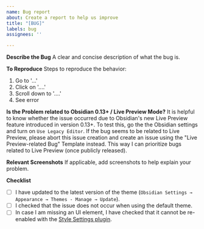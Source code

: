 ```yaml
---
name: Bug report
about: Create a report to help us improve
title: "[BUG]"
labels: bug
assignees: ''

---
```


**Describe the Bug**
A clear and concise description of what the bug is.

**To Reproduce**
Steps to reproduce the behavior:
1. Go to '...'
2. Click on '....'
3. Scroll down to '....'
4. See error

**Is the Problem related to Obsidian 0.13+ / Live Preview Mode?**
It is helpful to know whether the issue occurred due to Obsidian's new Live Preview feature introduced in version 0.13+. To test this, go the the Obsidian settings and turn on `Use Legacy Editor`. If the bug seems to be related to Live Preview, please abort this issue creation and create an issue using the "Live Preview-related Bug" Template instead. This way I can prioritize bugs related to Live Preview (once publicly released).

**Relevant Screenshots**
If applicable, add screenshots to help explain your problem.

**Checklist**
- [ ] I have updated to the latest version of the theme (`Obsidian Settings → Appearance → Themes - Manage → Update`).
- [ ] I checked that the issue does not occur when using the default theme.
- [ ] In case I am missing an UI element, I have checked that it cannot be re-enabled with the [Style Settings plugin](https://github.com/mgmeyers/obsidian-style-settings).
